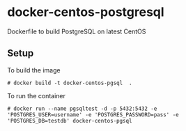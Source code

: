 # docker-centos-postgresql

Dockerfile to build PostgreSQL on latest CentOS

Setup
-----

To build the image

    # docker build -t docker-centos-pgsql  .

To run the container
    
    # docker run --name pgsqltest -d -p 5432:5432 -e 'POSTGRES_USER=username' -e 'POSTGRES_PASSWORD=pass' -e 'POSTGRES_DB=testdb' docker-centos-pgsql 
